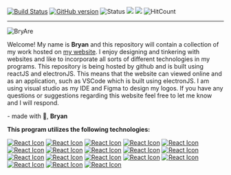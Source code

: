 [![Build Status](https://travis-ci.com/BryAre/BryAre.github.io.svg?branch=source)](https://travis-ci.com/BryAre/BryAre.github.io)
[![GitHub version](https://badge.fury.io/gh/bryare%2Fbryare.github.io.svg)](https://badge.fury.io/gh/bryare%2Fbryare.github.io)
![Status](https://img.shields.io/website?url=https%3A%2F%2Fbryare.github.io%2F)
![](https://img.shields.io/github/commit-activity/m/bryare/bryare.github.io)
![](https://img.shields.io/github/last-commit/bryare/bryare.github.io/source)
![HitCount](http://hits.dwyl.com/BryAre/BryAregithubio.svg)
________
![BryAre](https://img.shields.io/badge/BryAre-made%20with%20%F0%9F%92%96-brightgreen)



Welcome! My name is **Bryan** and this repository will contain a collection of my work hosted on [my website](https://bryare.github.io/). I enjoy designing and tinkering with websites and like to incorporate all sorts of different technologies in my programs. This repository is being hosted by github and is built using reactJS and electronJS. This means that the website can viewed online and as an application, such as VSCode which is built using electronJS. I am using visual studio as my IDE and Figma to design my logos. If you have any questions or suggestions regarding this website feel free to let me know and I will respond.


\- made with 💖, **Bryan**


**This program utilizes the following technologies:**

[![React Icon](https://api.iconify.design/logos:react.svg?height=60)](https://reactjs.org/)
[![React Icon](https://api.iconify.design/logos:nodejs.svg?height=60)](https://nodejs.org/en/)
[![React Icon](https://api.iconify.design/logos:javascript.svg?height=60)]()
[![React Icon](https://api.iconify.design/logos:css-3.svg?height=60)]()
[![React Icon](https://api.iconify.design/logos:html-5.svg?height=60)]()
[![React Icon](https://api.iconify.design/logos:sass.svg?height=60)](https://sass-lang.com/)
[![React Icon](https://api.iconify.design/logos:travis-ci.svg?height=60)](https://travis-ci.com/)
[![React Icon](https://api.iconify.design/logos:github-octocat.svg?height=60)](https://github.com/)
[![React Icon](https://api.iconify.design/logos:git-icon.svg?height=60)](https://git-scm.com/)
[![React Icon](https://api.iconify.design/logos:npm-2.svg?height=60)](https://www.npmjs.com/)
[![React Icon](https://api.iconify.design/logos:figma.svg?height=60)](https://www.figma.com/)
[![React Icon](https://api.iconify.design/logos:prettier.svg?height=60)](https://prettier.io/)
[![React Icon](https://api.iconify.design/logos:electron.svg?height=60)](https://www.electronjs.org/)
[![React Icon](https://api.iconify.design/logos:terminal.svg?height=60)]()
[![React Icon](https://api.iconify.design/logos:jest.svg?height=60)](https://jestjs.io/)
[![React Icon](https://api.iconify.design/logos:visual-studio-code.svg?height=60)](https://code.visualstudio.com/)
[![React Icon](https://api.iconify.design/logos:brave.svg?height=60)](https://brave.com/)
[![React Icon](https://api.iconify.design/logos:shields.svg?width=80)](https://shields.io/)


